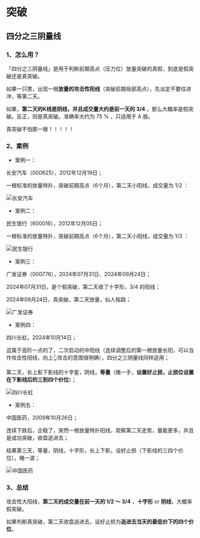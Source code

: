 # 突破

## 四分之三阴量线

### 1、怎么用？

「四分之三阴量线」是用于判断前期高点（压力位）放量突破的真假，到底是假突破还是真突破。

如果一只票，出现一根**放量的攻击性阳线**（突破前期局部高点），先淡定不要往进冲，等第二天。

如果，**第二天的K线是阴线，并且成交量大约是前一天的 3/4** ，那么大概率是假突破。反正，则是真突破。准确率大约为 75 % ，只适用于 A 股。

真突破不怕那一根！！！！！

### 2、案例

- 案例一：

长安汽车（000625），2012年12月19日；

一根标准的放量特扑，突破前期高点（6个月），第二天小阳线，成交量为 1/2 ：

<img src="https://blogcola1213.oss-cn-wuhan-lr.aliyuncs.com/practice/2025/10.png" alt="长安汽车" style="margin: auto;zoom: normal">

- 案例二：

民生银行（600016），2012年12月05日；

一根标准的放量特扑，突破前期高点（6个月），第二天小阳线，成交量为 1/3 ：

<img src="https://blogcola1213.oss-cn-wuhan-lr.aliyuncs.com/practice/2025/11.png" alt="民生银行" style="margin: auto;zoom: normal">

- 案例三：

广发证券（000776），2024年07月31日、2024年09月24日；

2024年07月31日，是个假突破，第二天收了十字形，3/4 的阳线；

2024年09月24日，真突破，第二天放量，仙人指路；

<img src="https://blogcola1213.oss-cn-wuhan-lr.aliyuncs.com/practice/2025/12.png" alt="广发证券" style="margin: auto;zoom: normal">

- 案例四：

四川长虹，2024年10月14日；

这属于高阶一点的了，二次启动的中阳线（连续调整后的第一根放量长阳，可以当作攻击性阳线，向上👆攻击的意图很明确），四分之三阴量线同样适用；

第二天，长上影下影线的十字星，阴线，**等量**（赌一手，**设置好止损，止损位设置在下影线后的三到四个价位**）；

<img src="https://blogcola1213.oss-cn-wuhan-lr.aliyuncs.com/practice/2025/13.png" alt="四川长虹" style="margin: auto;zoom: normal">

- 案例五：

中国医药，2009年10月26日；

连续下跌后，企稳了，突然一根放量特扑阳线，观察第二天走势，量能更多，并且是成功突破，收盘追进去；

结果第三天，等量，阴线，十字形，长上下影，设好止损（下影线的三四个价位），赌一波；

<img src="https://blogcola1213.oss-cn-wuhan-lr.aliyuncs.com/practice/2025/14.png" alt="中国医药" style="margin: auto;zoom: normal">

### 3、总结

攻击性大阳线，**第二天的成交量在前一天的 1/2 ～ 3/4** ，**十字形** or **阴线**，大概率假突破。

如果判断真突破，第二天收盘追进去，设好止损为**追进去当天的最低价下的四个价位**。

